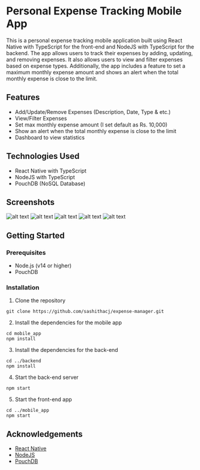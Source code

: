 # Personal Expense Tracking Mobile App

This is a personal expense tracking mobile application built using React Native with TypeScript for the front-end and NodeJS with TypeScript for the backend. The app allows users to track their expenses by adding, updating, and removing expenses. It also allows users to view and filter expenses based on expense types. Additionally, the app includes a feature to set a maximum monthly expense amount and shows an alert when the total monthly expense is close to the limit.

## Features

- Add/Update/Remove Expenses (Description, Date, Type & etc.)
- View/Filter Expenses
- Set max monthly expense amount (I set default as Rs. 10,000)
- Show an alert when the total monthly expense is close to the limit
- Dashboard to view statistics

## Technologies Used

- React Native with TypeScript
- NodeJS with TypeScript
- PouchDB (NoSQL Database)

## Screenshots

![alt text](https://raw.githubusercontent.com/sashithacj/expense-manager/main/screenshots/Screenshot_1683870179.png)
![alt text](https://raw.githubusercontent.com/sashithacj/expense-manager/main/screenshots/Screenshot_1683870194.png)
![alt text](https://raw.githubusercontent.com/sashithacj/expense-manager/main/screenshots/Screenshot_1683870207.png)
![alt text](https://raw.githubusercontent.com/sashithacj/expense-manager/main/screenshots/Screenshot_1683870219.png)
![alt text](https://raw.githubusercontent.com/sashithacj/expense-manager/main/screenshots/Screenshot_1683870313.png)

## Getting Started

### Prerequisites

- Node.js (v14 or higher)
- PouchDB

### Installation

1. Clone the repository
```
git clone https://github.com/sashithacj/expense-manager.git
```

2. Install the dependencies for the mobile app
```
cd mobile_app
npm install
```

3. Install the dependencies for the back-end
```
cd ../backend
npm install
```

4. Start the back-end server
```
npm start
```

5. Start the front-end app
```
cd ../mobile_app
npm start
```

## Acknowledgements

- [React Native](https://reactnative.dev/)
- [NodeJS](https://nodejs.org/)
- [PouchDB](https://pouchdb.com//)
